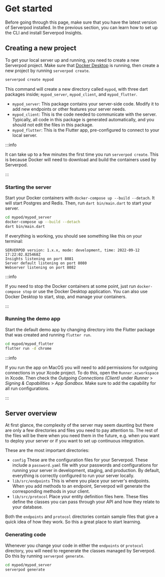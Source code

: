 # Get started
Before going through this page, make sure that you have the latest version of Serverpod installed. In the previous section, you can learn how to set up the CLI and install Serverpod Insights.

## Creating a new project
To get your local server up and running, you need to create a new Serverpod project. Make sure that [Docker Desktop](https://www.docker.com/products/docker-desktop/) is running, then create a new project by running `serverpod create`.

```bash
serverpod create mypod
```

This command will create a new directory called `mypod`, with three dart packages inside; `mypod_server`, `mypod_client`, and `mypod_flutter`.

- `mypod_server`: This package contains your server-side code. Modify it to add new endpoints or other features your server needs.
- `mypod_client`: This is the code needed to communicate with the server. Typically, all code in this package is generated automatically, and you should not edit the files in this package.
- `mypod_flutter`: This is the Flutter app, pre-configured to connect to your local server.

:::info

It can take up to a few minutes the first time you run `serverpod create`. This is because Docker will need to download and build the containers used by Serverpod.

:::

### Starting the server
Start your Docker containers with `docker-compose up --build --detach`. It will start Postgres and Redis. Then, run `dart bin/main.dart` to start your server.

```bash
cd mypod/mypod_server
docker-compose up --build --detach
dart bin/main.dart
```

If everything is working, you should see something like this on your terminal:

```
SERVERPOD version: 1.x.x, mode: development, time: 2022-09-12 17:22:02.825468Z
Insights listening on port 8081
Server default listening on port 8080
Webserver listening on port 8082
```

:::info

If you need to stop the Docker containers at some point, just run `docker-compose stop` or use the Docker Desktop application. You can also use Docker Desktop to start, stop, and manage your containers.

:::

### Running the demo app
Start the default demo app by changing directory into the Flutter package that was created and running `flutter run`.

```bash
cd mypod/mypod_flutter
flutter run -d chrome
```

:::info

If you run the app on MacOS you will need to add permissions for outgoing connections in your Xcode project. To do this, open the `Runner.xcworkspace` in Xcode. Then check the _Outgoing Connections (Client)_ under _Runner_ > _Signing & Capabilities_ > _App Sandbox_. Make sure to add the capability for all run configurations.

:::

## Server overview
At first glance, the complexity of the server may seem daunting but there are only a few directories and files you need to pay attention to. The rest of the files will be there when you need them in the future, e.g. when you want to deploy your server or if you want to set up continuous integration.

These are the most important directories:

- `config` These are the configuration files for your Serverpod. These include a `password.yaml` file with your passwords and configurations for running your server in development, staging, and production. By default, everything is correctly configured to run your server locally.
- `lib/src/endpoints` This is where you place your server's endpoints. When you add methods to an endpoint, Serverpod will generate the corresponding methods in your client.
- `lib/src/protocol` Place your entity definition files here. These files define the classes you can pass through your API and how they relate to your database.

Both the `endpoints` and `protocol` directories contain sample files that give a quick idea of how they work. So this a great place to start learning.

### Generating code
Whenever you change your code in either the `endpoints` or `protocol` directory, you will need to regenerate the classes managed by Serverpod. Do this by running `serverpod generate`.

```bash
cd mypod/mypod_server
serverpod generate
```